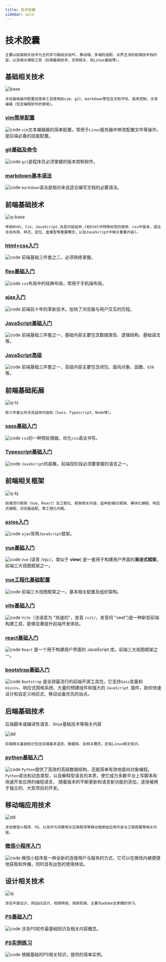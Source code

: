 ```yaml
---
title: 技术胶囊
sidebar: auto
---
```


# 技术胶囊

`主要以前端相关技术为主的学习路线涉及PC、移动端、多端的适配、业界主流的前端技术栈内容，以及相关辅助工具（后端基础技术、文档相关、及Linux基础等）。`

## 基础相关技术

![base](../.vuepress/public/Tec/base.jpg)

`涉及基础操作配置及简单工具使用如vim、git、markdown等包含文档书写、版本控制、文本编辑（包含编程软件的使用）。`

###  [vim简单配置](vim简单配置.md)

![code](../.vuepress/public/code.png) `vim`文本编辑器的简单配置，常用于`Linux`服务器中修改配置文件等操作，是后端必备的技能配置。

### [git基础及命令](git基础及命令.md)

![code](../.vuepress/public/code.png) `git`是程序员必须掌握的版本控制软件。

### [markdown基本语法](markdown基本语法.md)

![code](../.vuepress/public/code.png) `markdown`语法是相对来说适合编写文档的必要语法。

## 前端基础技术

![q-base](../.vuepress/public/Tec/q-base.jpg)

`传统Html、Css、JavaScript,及其内容延申,(如html中特殊标签的使用、css中版本，语法涉及布局、样式、定位、盒模型等重要概念，以及JavaScript中相关重要内容)。`

### [html+css入门](html+css入门.md)

![code](../.vuepress/public/code.png) 前端基础三件套之二，必须熟练掌握。

### [flex基础入门](flex基础入门.md)

![code](../.vuepress/public/code.png) `css`布局中的经典布局，常用于手机端布局。

### [ajax入门](ajax入门.md)

![code](../.vuepress/public/code.png) 前端前十年的革新技术。加快了浏览器与用户交互的历程。

### [JavaScript基础入门](JavaScript基础入门.md)

![code](../.vuepress/public/code.png) 前端基础三件套之一，基础内容主要包含数据类型、逻辑结构、基础语法等。

### [JavaScript高级](JavaScript高级.md)

![code](../.vuepress/public/code.png) 前端基础三件套之一，高级内容主要包含闭包、面向对象、函数、`ES6`等。

## 前端基础拓展

![q-tz](../.vuepress/public/Tec/q-tz.jpg)

`除三件套以外涉及延申内容如（Sass、Typescript、Node等）。`

### [sass基础入门](sass基础入门.md)

![code](../.vuepress/public/code.png) `css`的一种预处理器，优化`css`语法书写。

### [Typescript基础入门](typescript基础入门.md)

![code](../.vuepress/public/code.png) `JavaScript`的超集，前端现阶段必须要掌握的语言之一。

## 前端相关框架

![q-kj](../.vuepress/public/Tec/q-kj.jpg)

`前端流行框架（Vue、React）及工程化、框架相关内容，延申前端UI框架、模块化编程、响应式编程、浏览器适配、等工程化问题。`

###  [axios入门](axios入门.md)

![code](../.vuepress/public/code.png) `ajax`常用`JavaScript`框架。

###  [vue基础入门](vue基础入门.md)

![code](../.vuepress/public/code.png) `Vue` (读音 /vjuː/，类似于 **view**) 是一套用于构建用户界面的**渐进式框架**。前端三大视图框架之一。

###  [vue工程化基础配置](vue工程化基础配置.md)

![code](../.vuepress/public/code.png) 前端三大视图框架之一。基本相关配置及组织架构。

###  [vite基础入门](vite基础入门.md)

![code](../.vuepress/public/code.png) `Vite`（法语意为 "快速的"，发音 `/vit/`，发音同 "veet")是一种新型前端构建工具，能够显著提升前端开发体验。

###  [react基础入门](react基础入门.md)

![code](../.vuepress/public/code.png) `React` 是一个用于构建用户界面的 JavaScript 库。前端三大视图框架之一。

###  [bootstrap基础入门](bootstrap基础入门.md)

![code](../.vuepress/public/code.png) `Bootstrap` 是全球最流行的前端开源工具包，它支持` Sass `变量和 `mixins`、响应式网格系统、大量的预建组件和强大的 `JavaScript `插件，助你快速设计和自定义响应式、移动设备优先的站点。

## 后端基础技术

后端脚本或编译性语言、linux基础技术等相关内容

![dd](../.vuepress/public/Tec/hd.jpg)

`后端相关基础知识包含后端基本语言、数据库、及相关概念，还有Linux相关知识。`

###  [python基础入门](python基础入门.md)

![code](../.vuepress/public/code.png) `Python`提供了高效的高级数据结构，还能简单有效地面向对象编程。`Python`语法和动态类型，以及解释型语言的本质，使它成为多数平台上写脚本和快速开发应用的编程语言， 随着版本的不断更新和语言新功能的添加，逐渐被用于独立的、大型项目的开发。

## 移动端应用技术

![dd](../.vuepress/public/Tec/dd.jpg)

`涉及微信小程序、h5、以及华为鸿蒙相关应用程序等移动端原始应用开发与工程搭建等相关内容。`

### [微信小程序入门](微信小程序入门.md)

![code](../.vuepress/public/code.png) 微信小程序是一种全新的连接用户与服务的方式，它可以在微信内被便捷地获取和传播，同时具有出色的使用体验。

## 设计相关技术

![sj](../.vuepress/public/Tec/sj.jpg)

`涉及平面设计、网站UI设计、视频特效、视频剪辑、主要为adobe全家桶的学习。`

### [PS基础入门](PS基础入门.md)

![code](../.vuepress/public/code.png) 涉及PS软件最基础知识及相关内容概念。

### [PS实例练习](PS实例练习.md)

![code](../.vuepress/public/code.png) 根据基础的PS相关知识，提供的简单实例。